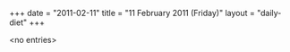 +++
date = "2011-02-11"
title = "11 February 2011 (Friday)"
layout = "daily-diet"
+++


\<no entries\>